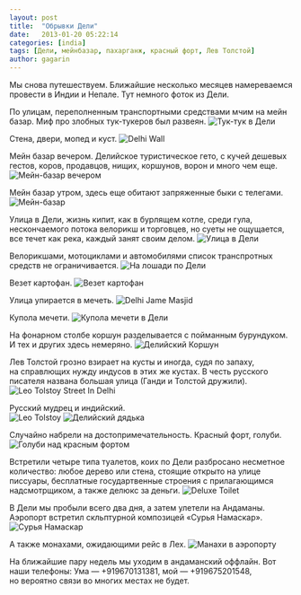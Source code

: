 ```yaml
---
layout: post
title:  "Обрывки Дели"
date:   2013-01-20 05:22:14
categories: [india]
tags: [Дели, мейнбазар, пахарганж, красный форт, Лев Толстой]
author: gagarin
---
```


Мы&nbsp;снова путешествуем. Ближайшие несколько месяцев намереваемся провести в&nbsp;Индии и&nbsp;Непале. Тут немного фоток из&nbsp;Дели.

По&#160;улицам, переполненным транспортными средствами мчим на&#160;мейн базар. Миф про злобных тук-тукеров был развеян.
![Тук-тук в Дели](tuk-tuk-v-deli.jpg)   

Стена, двери, мопед и&#160;куст.
![Delhi Wall](delhi-wall.jpg)   

Мейн базар вечером. Делийское туристическое гето, с&#160;кучей дешевых гестов, коров, продавцов, нищих, коршунов, ворон и&#160;много чем еще.
![Мейн-базар вечером](meyn-bazar-vecherom.jpg)   

Мейн базар утром, здесь еще обитают запряженные быки с&#160;телегами.
![Мейн-базар](meyn-bazar.jpg)   

Улица в&#160;Дели, жизнь кипит, как в&#160;бурлящем котле, среди гула, нескончаемого потока велорикш и&#160;торговцев, но&#160;суеты не&#160;ощущается, все течет как река, каждый занят своим делом.
![Улица в Дели](ulitsa-v-deli.jpg)   

Велорикшами, мотоциклами и&#160;автомобилями список транспротных средств не&#160;ограничивается.
![На лошади по Дели](na-loshadi-po-deli.jpg)   

Везет картофан.
![Везет картофан](vezet-kartofan.jpg)   

Улица упирается в&#160;мечеть.
![Delhi Jame Masjid](delhi-jame-masjid.jpg)   

Купола мечети.
![Купола мечети в Дели](kupola-mecheti-v-deli.jpg)   

На&#160;фонарном столбе коршун разделывается с&#160;пойманным бурундуком. И&#160;тех и&#160;других здесь немеряно.
![Делийский Коршун](deliyskiy-korshun.jpg)   

Лев Толстой грозно взирает на&#160;кусты и&#160;иногда, судя по&#160;запаху, на&#160;справлющих нужду индусов в&#160;этих&#160;же кустах. В&#160;честь русского писателя названа большая улица (Ганди и&#160;Толстой дружили).
![Leo Tolstoy Street In Delhi](leo-tolstoy-street-in-delhi.jpg)   

Русский мудрец и&#160;индийский.   
![Leo Tolstoy](leo-tolstoy.jpg)
![Делийский дядька](deliyskiy-dyad'ka.jpg)

Случайно набрели на&#160;достопримечательность. Красный форт, голуби.
![Голуби над красным фортом](golubin-nad-krasnym-fortom.jpg)   

Встретили четыре типа туалетов, коих по&#160;Дели разбросано несметное количество: любое дерево или стена, стоящие открыто на&#160;улице писсуары, бесплатные государтвенные строения с&#160;прилагающимся надсмотрщиком, а&#160;также делюкс за&#160;деньги.
![Deluxe Toilet](deluxe-toilet.jpg)   

В&#160;Дели мы&#160;пробыли всего два дня, а&#160;затем улетели на&#160;Андаманы. Аэропорт встретил скльптурной композицей &#171;Сурья Намаскар&#187;.
![Сурья Намаскар](sur'ya-namaskar.jpg)   

А&#160;также монахами, ожидающими рейс в&#160;Лех.
![Манахи в аэропорту](maonakhi-v-aeroportu.jpg)   

На&nbsp;ближайшие пару недель мы&nbsp;уходим в&nbsp;андаманский оффлайн. Вот наши телефоны: Ума&nbsp;&mdash; +919670131381, мой&nbsp;&mdash; +919675201548, но&nbsp;вероятно связи во&nbsp;многих местах не&nbsp;будет.
